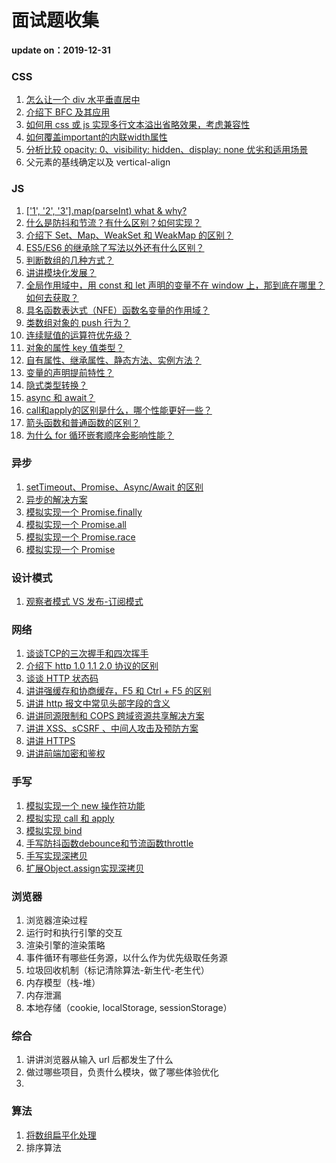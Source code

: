 # 面试题收集

**update on：2019-12-31**

### CSS

1. [怎么让一个 div 水平垂直居中](https://github.com/woshidasusu/Doc/blob/master/%E9%9D%A2%E8%AF%95%E9%A2%98/CSS/div%E6%B0%B4%E5%B9%B3%E5%9E%82%E7%9B%B4%E5%B1%85%E4%B8%AD.md)
2. [介绍下 BFC 及其应用](https://github.com/woshidasusu/Doc/blob/master/%E9%9D%A2%E8%AF%95%E9%A2%98/CSS/%E4%BB%8B%E7%BB%8D%E4%B8%8BBFC%E5%8F%8A%E5%85%B6%E5%BA%94%E7%94%A8.md)
3. [如何用 css 或 js 实现多行文本溢出省略效果，考虑兼容性](https://github.com/woshidasusu/Doc/blob/master/%E9%9D%A2%E8%AF%95%E9%A2%98/CSS/%E5%A4%9A%E8%A1%8C%E6%96%87%E6%9C%AC%E6%BA%A2%E5%87%BA%E7%9C%81%E7%95%A5%E6%95%88%E6%9E%9C.md)
4. [如何覆盖important的内联width属性](https://github.com/woshidasusu/Doc/blob/master/%E9%9D%A2%E8%AF%95%E9%A2%98/CSS/%E5%A6%82%E4%BD%95%E8%A6%86%E7%9B%96important%E7%9A%84%E5%86%85%E8%81%94width%E5%B1%9E%E6%80%A7.md)  
5. [分析比较 opacity: 0、visibility: hidden、display: none 优劣和适用场景](https://github.com/woshidasusu/Doc/blob/master/%E9%9D%A2%E8%AF%95%E9%A2%98/CSS/%E6%AF%94%E8%BE%83opacity%E5%92%8Cvisibility%E5%92%8Cdisplay%E9%9A%90%E8%97%8F%E5%85%83%E7%B4%A0%E7%9A%84%E4%BC%98%E5%8A%A3.md)
6. 父元素的基线确定以及 vertical-align

### JS

1. [['1', '2', '3'].map(parseInt) what & why?](https://github.com/woshidasusu/Doc/blob/master/%E9%9D%A2%E8%AF%95%E9%A2%98/JS/js%E9%9D%A2%E8%AF%95%E9%A2%98.md#1)
2. [什么是防抖和节流？有什么区别？如何实现？](https://github.com/woshidasusu/Doc/blob/master/%E9%9D%A2%E8%AF%95%E9%A2%98/JS/js%E9%9D%A2%E8%AF%95%E9%A2%98.md#2)
3. [介绍下 Set、Map、WeakSet 和 WeakMap 的区别？](https://github.com/woshidasusu/Doc/blob/master/%E9%9D%A2%E8%AF%95%E9%A2%98/JS/js%E9%9D%A2%E8%AF%95%E9%A2%98.md#3)
4. [ES5/ES6 的继承除了写法以外还有什么区别？](https://github.com/woshidasusu/Doc/blob/master/%E9%9D%A2%E8%AF%95%E9%A2%98/JS/js%E9%9D%A2%E8%AF%95%E9%A2%98.md#4)
5. [判断数组的几种方式？](https://github.com/woshidasusu/Doc/blob/master/%E9%9D%A2%E8%AF%95%E9%A2%98/JS/js%E9%9D%A2%E8%AF%95%E9%A2%98.md#5)
6. [讲讲模块化发展？](https://github.com/woshidasusu/Doc/blob/master/%E9%9D%A2%E8%AF%95%E9%A2%98/JS/js%E9%9D%A2%E8%AF%95%E9%A2%98.md#6)
7. [全局作用域中，用 const 和 let 声明的变量不在 window 上，那到底在哪里？如何去获取？](https://github.com/woshidasusu/Doc/blob/master/%E9%9D%A2%E8%AF%95%E9%A2%98/JS/js%E9%9D%A2%E8%AF%95%E9%A2%98.md#7)
8. [具名函数表达式（NFE）函数名变量的作用域？](https://github.com/woshidasusu/Doc/blob/master/%E9%9D%A2%E8%AF%95%E9%A2%98/JS/js%E9%9D%A2%E8%AF%95%E9%A2%98.md#8)
9. [类数组对象的 push 行为？](https://github.com/woshidasusu/Doc/blob/master/%E9%9D%A2%E8%AF%95%E9%A2%98/JS/js%E9%9D%A2%E8%AF%95%E9%A2%98.md#9)
10. [连续赋值的运算符优先级？](https://github.com/woshidasusu/Doc/blob/master/%E9%9D%A2%E8%AF%95%E9%A2%98/JS/js%E9%9D%A2%E8%AF%95%E9%A2%98.md#9.2)
11. [对象的属性 key 值类型？](https://github.com/woshidasusu/Doc/blob/master/%E9%9D%A2%E8%AF%95%E9%A2%98/JS/js%E9%9D%A2%E8%AF%95%E9%A2%98.md#9.3)
12. [自有属性、继承属性、静态方法、实例方法？](https://github.com/woshidasusu/Doc/blob/master/%E9%9D%A2%E8%AF%95%E9%A2%98/JS/js%E9%9D%A2%E8%AF%95%E9%A2%98.md#9.4)
13. [变量的声明提前特性？](https://github.com/woshidasusu/Doc/blob/master/%E9%9D%A2%E8%AF%95%E9%A2%98/JS/js%E9%9D%A2%E8%AF%95%E9%A2%98.md#9.5)
14. [隐式类型转换？](https://github.com/woshidasusu/Doc/blob/master/%E9%9D%A2%E8%AF%95%E9%A2%98/JS/js%E9%9D%A2%E8%AF%95%E9%A2%98.md#9.6)
15. [async 和 await？](https://github.com/woshidasusu/Doc/blob/master/%E9%9D%A2%E8%AF%95%E9%A2%98/JS/js%E9%9D%A2%E8%AF%95%E9%A2%98.md#9.7)
16. [call和apply的区别是什么，哪个性能更好一些？](https://github.com/woshidasusu/Doc/blob/master/%E9%9D%A2%E8%AF%95%E9%A2%98/JS/js%E9%9D%A2%E8%AF%95%E9%A2%98.md#10)
17. [箭头函数和普通函数的区别？](https://github.com/woshidasusu/Doc/blob/master/%E9%9D%A2%E8%AF%95%E9%A2%98/JS/js%E9%9D%A2%E8%AF%95%E9%A2%98.md#11)
18. [为什么 for 循环嵌套顺序会影响性能？](https://github.com/woshidasusu/Doc/blob/master/%E9%9D%A2%E8%AF%95%E9%A2%98/JS/js%E9%9D%A2%E8%AF%95%E9%A2%98.md#12)

### 异步

1. [ setTimeout、Promise、Async/Await 的区别](https://github.com/woshidasusu/Doc/blob/master/%E9%9D%A2%E8%AF%95%E9%A2%98/%E5%BC%82%E6%AD%A5/setTimeout%26Promise%26Async_Await%E5%8C%BA%E5%88%AB.md)
2. [异步的解决方案](https://github.com/woshidasusu/Doc/blob/master/%E9%9D%A2%E8%AF%95%E9%A2%98/%E5%BC%82%E6%AD%A5/%E5%BC%82%E6%AD%A5%E7%9A%84%E8%A7%A3%E5%86%B3%E6%96%B9%E6%A1%88.md)
3. [模拟实现一个 Promise.finally](https://github.com/woshidasusu/Doc/blob/master/%E9%9D%A2%E8%AF%95%E9%A2%98/%E5%BC%82%E6%AD%A5/Promise.md#1)
4. [模拟实现一个 Promise.all](https://github.com/woshidasusu/Doc/blob/master/%E9%9D%A2%E8%AF%95%E9%A2%98/%E5%BC%82%E6%AD%A5/Promise.md#2)
5. [模拟实现一个 Promise.race](https://github.com/woshidasusu/Doc/blob/master/%E9%9D%A2%E8%AF%95%E9%A2%98/%E5%BC%82%E6%AD%A5/Promise.md#3)
6. [模拟实现一个 Promise](https://github.com/woshidasusu/Doc/blob/master/%E9%9D%A2%E8%AF%95%E9%A2%98/%E5%BC%82%E6%AD%A5/Promise.md#4)

### 设计模式

1. [观察者模式 VS 发布-订阅模式](https://github.com/woshidasusu/Doc/blob/master/%E9%9D%A2%E8%AF%95%E9%A2%98/%E8%AE%BE%E8%AE%A1%E6%A8%A1%E5%BC%8F/%E8%A7%82%E5%AF%9F%E8%80%85%E6%A8%A1%E5%BC%8F%E5%92%8C%E5%8F%91%E5%B8%83%E8%AE%A2%E9%98%85%E6%A8%A1%E5%BC%8F%E7%9A%84%E5%8C%BA%E5%88%AB.md)

### 网络

1. [谈谈TCP的三次握手和四次挥手](https://github.com/woshidasusu/Doc/blob/master/%E9%9D%A2%E8%AF%95%E9%A2%98/%E7%BD%91%E7%BB%9C/%E8%B0%88%E8%B0%88TCP%E7%9A%84%E4%B8%89%E6%AC%A1%E6%8F%A1%E6%89%8B%E5%92%8C%E5%9B%9B%E6%AC%A1%E6%8C%A5%E6%89%8B.md)
2. [介绍下 http 1.0 1.1 2.0 协议的区别](https://github.com/woshidasusu/Doc/blob/master/%E9%9D%A2%E8%AF%95%E9%A2%98/%E7%BD%91%E7%BB%9C/%E8%B0%88%E8%B0%88%E4%B8%89%E4%B8%AAhttp%E7%89%88%E6%9C%AC%E5%8D%8F%E8%AE%AE%E7%9A%84%E5%8C%BA%E5%88%AB.md)
3. [谈谈 HTTP 状态码](https://github.com/woshidasusu/Doc/blob/master/%E9%9D%A2%E8%AF%95%E9%A2%98/%E7%BD%91%E7%BB%9C/http%E7%8A%B6%E6%80%81%E7%A0%81.md)
4. [讲讲强缓存和协商缓存，F5 和 Ctrl + F5 的区别](https://github.com/woshidasusu/Doc/blob/master/面试题/网络/浏览器缓存.md)
5. [讲讲 http 报文中常见头部字段的含义](https://github.com/woshidasusu/Doc/blob/master/面试题/网络/讲讲常见的报文头部字段含义.md)
6. [讲讲同源限制和 COPS 跨域资源共享解决方案]( https://github.com/woshidasusu/Doc/blob/master/面试题/网络/讲讲同源策略以及跨域请求的解决方案.md )
7. [讲讲 XSS、sCSRF 、中间人攻击及预防方案](https://github.com/woshidasusu/Doc/blob/master/面试题/网络/讲讲XSS和CSRF等攻击及解决方案.md)
8. [讲讲 HTTPS](https://github.com/woshidasusu/Doc/blob/master/面试题/网络/讲讲https.md)
9. [讲讲前端加密和鉴权](https://github.com/woshidasusu/Doc/blob/master/面试题/网络/讲讲前端加密和鉴权.md)

### 手写

1. [模拟实现一个 new 操作符功能](https://github.com/woshidasusu/Doc/blob/master/%E9%9D%A2%E8%AF%95%E9%A2%98/%E6%89%8B%E5%86%99/%E6%A8%A1%E6%8B%9F%E5%AE%9E%E7%8E%B0new%E6%93%8D%E4%BD%9C%E7%AC%A6.md)
2. [模拟实现 call 和 apply](https://github.com/woshidasusu/Doc/blob/master/%E9%9D%A2%E8%AF%95%E9%A2%98/%E6%89%8B%E5%86%99/%E6%A8%A1%E6%8B%9F%E5%AE%9E%E7%8E%B0call%E5%92%8Capply.md)
3. [模拟实现 bind](https://github.com/woshidasusu/Doc/blob/master/%E9%9D%A2%E8%AF%95%E9%A2%98/%E6%89%8B%E5%86%99/%E6%A8%A1%E6%8B%9F%E5%AE%9E%E7%8E%B0bind.md)
4. [手写防抖函数debounce和节流函数throttle](https://github.com/woshidasusu/Doc/blob/master/%E9%9D%A2%E8%AF%95%E9%A2%98/%E6%89%8B%E5%86%99/%E6%89%8B%E5%86%99%E9%98%B2%E6%8A%96debounce%E5%92%8C%E8%8A%82%E6%B5%81throttle.md)
5. [手写实现深拷贝](https://github.com/woshidasusu/Doc/blob/master/%E9%9D%A2%E8%AF%95%E9%A2%98/%E6%89%8B%E5%86%99/%E6%89%8B%E5%86%99%E5%AE%9E%E7%8E%B0%E6%B7%B1%E6%8B%B7%E8%B4%9D.md)
6. [扩展Object.assign实现深拷贝](https://github.com/woshidasusu/Doc/blob/master/%E9%9D%A2%E8%AF%95%E9%A2%98/%E6%89%8B%E5%86%99/%E6%89%A9%E5%B1%95Object.assign%E5%AE%9E%E7%8E%B0%E6%B7%B1%E6%8B%B7%E8%B4%9D.md)

### 浏览器

1.  浏览器渲染过程
2.  运行时和执行引擎的交互
3.  渲染引擎的渲染策略
4.  事件循环有哪些任务源，以什么作为优先级取任务源
5.  垃圾回收机制（标记清除算法-新生代-老生代）
6.  内存模型（栈-堆）
7.  内存泄漏
8.  本地存储（cookie, localStorage, sessionStorage）


### 综合

1. 讲讲浏览器从输入 url 后都发生了什么
2. 做过哪些项目，负责什么模块，做了哪些体验优化
4. 



### 算法

1. [将数组扁平化处理](https://github.com/woshidasusu/Doc/blob/master/面试题/算法/数据扁平化处理.md)
2. 排序算法

